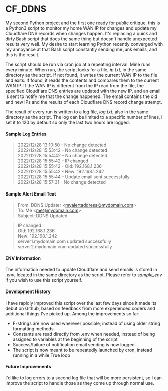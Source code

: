 # CF_DDNS

My second Python project and the first one ready for public critique, this is a Python3 script to monitor my home WAN IP for changes and update my Cloudflare DNS records when changes happen. It's replacing a quick and dirty Bash script that does the same thing but doesn't handle unexpected results very well. My desire to start learning Python recently converged with my annoyance at that Bash script constantly sending me junk emails, and this is the result.

The script should be run via cron job at a repeating interval. Mine runs every minute. When run, the script looks for a file, *ip.txt*, in the same directory as the script. If not found, it writes the current WAN IP to the file and exits. If found, it reads the contents and compares them to the current WAN IP. If the WAN IP is different from the IP read from the file, the specified Cloudflare DNS entries are updated with the new IP, and an email is sent to notify me that the change happened. The email contains the old and new IPs and the results of each Cloudflare DNS record change attempt.

The result of every run is written to a log file, *log.txt*, also in the same directory as the script. The log can be limited to a specific number of lines, I set it to 120 by default so only the last two hours are logged.

#### Sample Log Entries ####

>2022/12/28 13:10:50 - No change detected  
>2022/12/28 15:53:42 - No change detected  
>2022/12/28 15:54:42 - No change detected  
>2022/12/28 15:55:42 - IP changed  
>2022/12/28 15:55:42 - Old: 192.168.1.236  
>2022/12/28 15:55:42 - New: 192.168.1.242  
>2022/12/28 15:55:44 - Update email sent successfully    
>2022/12/28 15:57:31 - No change detected  

#### Sample Alert Email Text ####

>From: DDNS Updater <myalertaddress@mydomain.com\>  
>To: Me <me@mydomain.com\>  
>Subject: DDNS Updated  
  
>IP changed  
>Old: 192.168.1.236  
>New: 192.168.1.242  
>server1.mydomain.com updated successfully  
>server2.mydomain.com updated successfully  

#### ENV Information ####

The information needed to update Cloudflare and send emails is stored in *.env*, located in the same directory as the script. Please refer to *sample_env* if you wish to use this script yourself.

#### Development History ####

I have rapidly improved this script over the last few days since it made its debut on Github, based on feedback from more experienced coders and additional things I've picked up. Among the improvements so far:

- F-strings are now used wherever possible, instead of using older string formatting methods
- Constants are read directly from .env when needed, instead of being assigned to variables at the beginning of the script
- Success/failure of notification email sending is now logged
- The script is now meant to be repeatedly launched by cron, instead running in a while True loop

#### Future Improvements ####

I'd like to log errors to a second log file that will be more persistent, so I can improve the script to handle those as they come up through normal use.